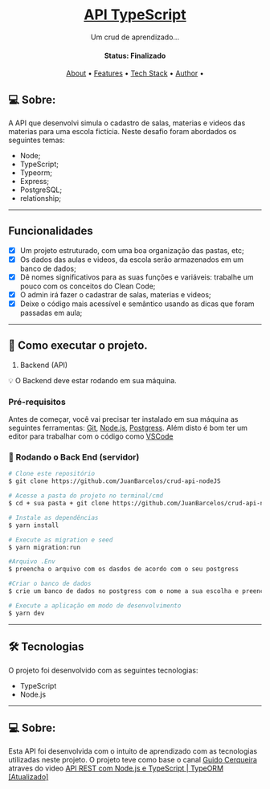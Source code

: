 <h1 align="center">
    <a href="#"> API TypeScript </a>
</h1>

<p align="center"> Um crud de aprendizado... </p>

<h4 align="center">
	 Status: Finalizado
</h4>

<p align="center">
 <a href="#-about">About</a> •
 <a href="#-Features">Features</a> •
 <a href="#-tech-stack">Tech Stack</a> •
 <a href="#-author">Author</a> •

</p>

## 💻 Sobre:

A API que desenvolvi simula o cadastro de salas, materias e videos das materias para uma escola fictícia.
Neste desafio foram abordados os seguintes temas:

- Node;
- TypeScript;
- Typeorm;
- Express;
- PostgreSQL;
- relationship;
---

## Funcionalidades

- [x] Um projeto estruturado, com uma boa organização das pastas, etc;
- [x] Os dados das aulas e videos, da escola serão armazenados em um banco de dados;
- [x] Dê nomes significativos para as suas funções e variáveis: trabalhe um pouco com os conceitos do Clean Code;
- [x] O admin irá fazer o cadastrar de salas, materias e videos;
- [x] Deixe o código mais acessível e semântico usando as dicas que foram passadas em aula;

---

## 🚀 Como executar o projeto.

1. Backend (API)

💡 O Backend deve estar rodando em sua máquina.

### Pré-requisitos

Antes de começar, você vai precisar ter instalado em sua máquina as seguintes ferramentas:
[Git](https://git-scm.com), [Node.js](https://nodejs.org/en/), [Postgress](https://www.postgresql.org/download/).
Além disto é bom ter um editor para trabalhar com o código como [VSCode](https://code.visualstudio.com/)

### 🎲 Rodando o Back End (servidor)

```bash
# Clone este repositório
$ git clone https://github.com/JuanBarcelos/crud-api-nodeJS

# Acesse a pasta do projeto no terminal/cmd
$ cd + sua pasta + git clone https://github.com/JuanBarcelos/crud-api-nodeJS

# Instale as dependências
$ yarn install

# Execute as migration e seed
$ yarn migration:run

#Arquivo .Env
$ preencha o arquivo com os dasdos de acordo com o seu postgress

#Criar o banco de dados
$ crie um banco de dados no postgress com o nome a sua escolha e preencha o campo `DB_NAME` com o nome criado.

# Execute a aplicação em modo de desenvolvimento
$ yarn dev

```

---

## 🛠 Tecnologias

O projeto foi desenvolvido com as seguintes tecnologias:

- TypeScript
- Node.js

---

## 💻 Sobre:

Esta API foi desenvolvida com o intuito de aprendizado com as tecnologias utilizadas neste projeto.
O projeto teve como base o canal [Guido Cerqueira](https://www.youtube.com/c/guidocerqueira) atraves do video [API REST com Node.js e TypeScript | TypeORM [Atualizado]](https://www.youtube.com/watch?v=j8cm2C5-xn8&ab_channel=GuidoCerqueira)
